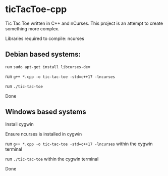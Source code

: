 # ticTacToe-cpp
Tic Tac Toe written in C++ and nCurses. This project is an attempt to create something more complex.

Libraries required to compile: ncurses

## Debian based systems:

run ```sudo apt-get install libcurses-dev```

run ```g++ *.cpp -o tic-tac-toe -std=c++17 -lncurses```

run ```./tic-tac-toe```

Done

## Windows based systems

Install cygwin

Ensure ncurses is installed in cygwin

run ```g++ *.cpp -o tic-tac-toe -std=c++17 -lncurses``` within the cygwin terminal

run ```./tic-tac-toe``` within the cygwin terminal

Done

